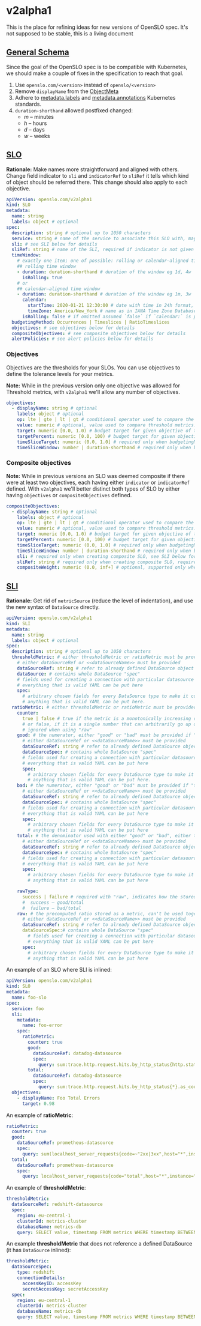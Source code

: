 # v2alpha1

This is the place for refining ideas for new versions of OpenSLO spec. It's not supposed to be stable, this is a living document

## [General Schema](https://github.com/OpenSLO/OpenSLO?tab=readme-ov-file#general-schema)

Since the goal of the OpenSLO spec is to be compatible with Kubernetes, we should make a couple of fixes
in the specification to reach that goal.

1. Use `openslo.com/<version>` instead of `openslo/<version>`
2. Remove `displayName` from the [ObjectMeta](https://kubernetes.io/docs/reference/generated/kubernetes-api/v1.28/#objectmeta-v1-meta)
3. Adhere to [metadata.labels](https://kubernetes.io/docs/concepts/overview/working-with-objects/labels/) and
   [metadata.annotations](https://kubernetes.io/docs/concepts/overview/working-with-objects/annotations/) Kubernetes standards.
4. `duration-shorthand` allowed postfixed changed:
   - _m_ – minutes
   - _h_ – hours
   - _d_ – days
   - _w_ – weeks

## [SLO](../README.md#slo)

**Rationale:** Make names more straightforward and aligned with others. Change field indicator to `sli` and `indicatorRef` to `sliRef`
it tells which kind of object should be referred there. This change should also apply to each objective.

```yaml
apiVersion: openslo.com/v2alpha1
kind: SLO
metadata:
  name: string
  labels: object # optional
spec:
  description: string # optional up to 1050 characters
  service: string # name of the service to associate this SLO with, may refer (depends on implementation) to existing object Kind: Service
  sli: # see SLI below for details
  sliRef: string # name of the SLI, required if indicator is not given and you want to reference to existing SLI
  timeWindow:
    # exactly one item; one of possible: rolling or calendar–aligned time window
    ## rolling time window
    - duration: duration-shorthand # duration of the window eg 1d, 4w
      isRolling: true
    # or
    ## calendar–aligned time window
    - duration: duration-shorthand # duration of the window eg 1m, 3w
      calendar:
        startTime: 2020-01-21 12:30:00 # date with time in 24h format, format without time zone
        timeZone: America/New_York # name as in IANA Time Zone Database
      isRolling: false # if omitted assumed `false` if `calendar:` is present
  budgetingMethod: Occurrences | Timeslices | RatioTimeslices
  objectives: # see objectives below for details
  compositeObjectives: # see composite objectives below for details
  alertPolicies: # see alert policies below for details
```

### Objectives

Objectives are the thresholds for your SLOs. You can use objectives to define
the tolerance levels for your metrics.

**Note:** While in the previous version only one objective was allowed for Threshold metrics, with `v2alpha1` we'll allow any number of objectives.

```yaml
objectives:
  - displayName: string # optional
    labels: object # optional
    op: lte | gte | lt | gt # conditional operator used to compare the SLI against the value. Only needed when using a thresholdMetric
    value: numeric # optional, value used to compare threshold metrics. Only needed when using a thresholdMetric
    target: numeric [0.0, 1.0) # budget target for given objective of the SLO, can't be used with targetPercent
    targetPercent: numeric [0.0, 100) # budget target for given objective of the SLO, can't be used with target
    timeSliceTarget: numeric (0.0, 1.0] # required only when budgetingMethod is set to TimeSlices
    timeSliceWindow: number | duration-shorthand # required only when budgetingMethod is set to TimeSlices or RatioTimeslices
```

### Composite objectives

**Note:** While in previous versions an SLO was deemed composite if there were at least two objectives,
each having either `indicator` or `indicatorRef` defined.
With `v2alpha1` we'll better distinct both types of SLO by either having `objectives` or `compositeObjectives` defined.

```yaml
compositeObjectives:
  - displayName: string # optional
    labels: object # optional
    op: lte | gte | lt | gt # conditional operator used to compare the SLI against the value. Only needed when using a thresholdMetric
    value: numeric # optional, value used to compare threshold metrics. Only needed when using a thresholdMetric
    target: numeric [0.0, 1.0) # budget target for given objective of the SLO, can't be used with targetPercent
    targetPercent: numeric [0.0, 100) # budget target for given objective of the SLO, can't be used with target
    timeSliceTarget: numeric (0.0, 1.0] # required only when budgetingMethod is set to TimeSlices
    timeSliceWindow: number | duration-shorthand # required only when budgetingMethod is set to TimeSlices or RatioTimeslices
    sli: # required only when creating composite SLO, see SLI below for more details
    sliRef: string # required only when creating composite SLO, required if sli is not given.
    compositeWeight: numeric (0.0, inf+] # optional, supported only when declaring multiple objectives, default value 1.
```

## [SLI](../README.md#sli)

**Rationale:** Get rid of `metricSource` (reduce the level of indentation), and use the new syntax of `DataSource` directly.

```yaml
apiVersion: openslo.com/v2alpha1
kind: SLI
metadata:
  name: string
  labels: object # optional
spec:
  description: string # optional up to 1050 characters
  thresholdMetric: # either thresholdMetric or ratioMetric must be provided
    # either dataSourceRef or <<dataSourceName>> must be provided
    dataSourceRef: string # refer to already defined DataSource object
    dataSource: # contains whole DataSource "spec"
    # fields used for creating a connection with particular datasource e.g. AccessKeys, SecretKeys, etc.
    # everything that is valid YAML can be put here
    spec:
      # arbitrary chosen fields for every DataSource type to make it comfortable to use
      # anything that is valid YAML can be put here.
  ratioMetric: # either thresholdMetric or ratioMetric must be provided
    counter:
      true | false # true if the metric is a monotonically increasing counter,
      # or false, if it is a single number that can arbitrarily go up or down
      # ignored when using "raw"
    good: # the numerator, either "good" or "bad" must be provided if "total" is used
      # either dataSourceRef or <<dataSourceName>> must be provided
      dataSourceRef: string # refer to already defined DataSource object
      dataSourceSpec: # contains whole DataSource "spec"
      # fields used for creating a connection with particular datasource e.g. AccessKeys, SecretKeys, etc.
      # everything that is valid YAML can be put here
      spec:
        # arbitrary chosen fields for every DataSource type to make it comfortable to use
        # anything that is valid YAML can be put here.
    bad: # the numerator, either "good" or "bad" must be provided if "total" is used
      # either dataSourceRef or <<dataSourceName>> must be provided
      dataSourceRef: string # refer to already defined DataSource object
      dataSourceSpec: # contains whole DataSource "spec"
      # fields used for creating a connection with particular datasource e.g. AccessKeys, SecretKeys, etc.
      # everything that is valid YAML can be put here
      spec:
        # arbitrary chosen fields for every DataSource type to make it comfortable to use
        # anything that is valid YAML can be put here
    total: # the denominator used with either "good" or "bad", either this or "raw" must be used
      # either dataSourceRef or <<dataSourceName>> must be provided
      dataSourceRef: string # refer to already defined DataSource object
      dataSourceSpec: # contains whole DataSource "spec"
      # fields used for creating a connection with particular datasource e.g. AccessKeys, SecretKeys, etc.
      # everything that is valid YAML can be put here
      spec:
        # arbitrary chosen fields for every DataSource type to make it comfortable to use
        # anything that is valid YAML can be put here

    rawType:
      success | failure # required with "raw", indicates how the stored ratio was calculated:
      #  success – good/total
      #  failure – bad/total
    raw: # the precomputed ratio stored as a metric, can't be used together with good/bad/total
      # either dataSourceRef or <<dataSourceName>> must be provided
      dataSourceRef: string # refer to already defined DataSource object
      dataSourceSpec:# contains whole DataSource "spec"
        # fields used for creating a connection with particular datasource e.g. AccessKeys, SecretKeys, etc.
        # everything that is valid YAML can be put here
      spec:
        # arbitrary chosen fields for every DataSource type to make it comfortable to use
        # anything that is valid YAML can be put here
```

An example of an SLO where SLI is inlined:

```yaml
apiVersion: openslo.com/v2alpha1
kind: SLO
metadata:
  name: foo-slo
spec:
  service: foo
  sli:
    metadata:
      name: foo-error
    spec:
      ratioMetric:
        counter: true
        good:
          dataSourceRef: datadog-datasource
          spec:
            query: sum:trace.http.request.hits.by_http_status{http.status_code:200}.as_count()
        total:
          dataSourceRef: datadog-datasource
          spec:
            query: sum:trace.http.request.hits.by_http_status{*}.as_count()
  objectives:
    - displayName: Foo Total Errors
      target: 0.98
```

An example of **ratioMetric**:

```yaml
ratioMetric:
  counter: true
  good:
    dataSourceRef: prometheus-datasource
    spec:
      query: sum(localhost_server_requests{code=~"2xx|3xx",host="*",instance="127.0.0.1:9090"})
  total:
    dataSourceRef: prometheus-datasource
    spec:
      query: localhost_server_requests{code="total",host="*",instance="127.0.0.1:9090"}
```

An example of **thresholdMetric**:

```yaml
thresholdMetric:
  dataSourceRef: redshift-datasource
  spec:
    region: eu-central-1
    clusterId: metrics-cluster
    databaseName: metrics-db
    query: SELECT value, timestamp FROM metrics WHERE timestamp BETWEEN :date_from AND :date_to
```

An example **thresholdMetric** that does not reference a defined DataSource (it has `DataSource` inlined):

```yaml
thresholdMetric:
  dataSourceSpec:
    type: redshift
    connectionDetails:
      accessKeyID: accessKey
      secretAccessKey: secretAccessKey
  spec:
    region: eu-central-1
    clusterId: metrics-cluster
    databaseName: metrics-db
    query: SELECT value, timestamp FROM metrics WHERE timestamp BETWEEN :date_from AND :date_to
```
